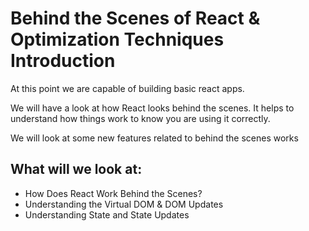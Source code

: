 # Behind the Scenes of React & Optimization Techniques Introduction 

At this point we are capable of building basic react apps. 

We will have a look at how React looks behind the scenes. 
It helps to understand how things work to know you are using it correctly. 

We will look at some new features related to behind the scenes works

## What will we look at: 

- How Does React Work Behind the Scenes? 
- Understanding the Virtual DOM & DOM Updates
- Understanding State and State Updates 